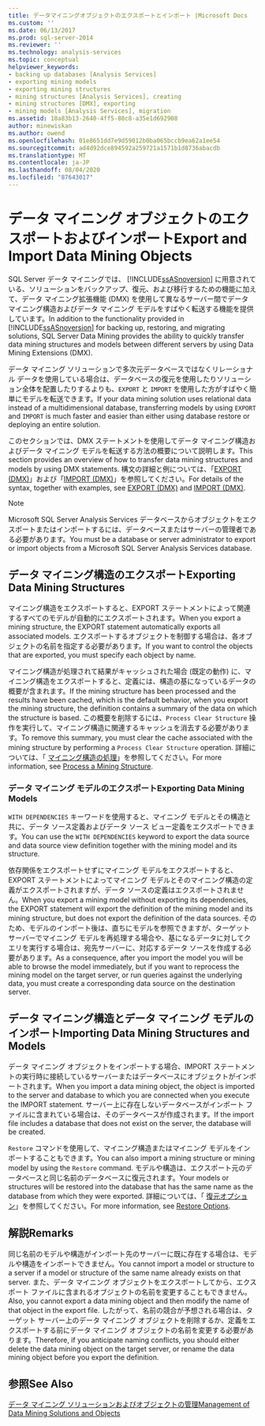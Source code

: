 ```yaml
---
title: データマイニングオブジェクトのエクスポートとインポート |Microsoft Docs
ms.custom: ''
ms.date: 06/13/2017
ms.prod: sql-server-2014
ms.reviewer: ''
ms.technology: analysis-services
ms.topic: conceptual
helpviewer_keywords:
- backing up databases [Analysis Services]
- exporting mining models
- exporting mining structures
- mining structures [Analysis Services], creating
- mining structures [DMX], exporting
- mining models [Analysis Services], migration
ms.assetid: 10a83b13-2640-4ff5-80c8-a35e1d692908
author: minewiskan
ms.author: owend
ms.openlocfilehash: 01e8651dd7e9d59012b0ba065bccb9ea62a1ee54
ms.sourcegitcommit: ad4d92dce894592a259721a1571b1d8736abacdb
ms.translationtype: MT
ms.contentlocale: ja-JP
ms.lasthandoff: 08/04/2020
ms.locfileid: "87643017"
---
```

# <a name="export-and-import-data-mining-objects"></a><span data-ttu-id="112ab-102">データ マイニング オブジェクトのエクスポートおよびインポート</span><span class="sxs-lookup"><span data-stu-id="112ab-102">Export and Import Data Mining Objects</span></span>
  <span data-ttu-id="112ab-103">SQL Server データ マイニングでは、 [!INCLUDE[ssASnoversion](../../includes/ssasnoversion-md.md)] に用意されている、ソリューションをバックアップ、復元、および移行するための機能に加えて、データ マイニング拡張機能 (DMX) を使用して異なるサーバー間でデータ マイニング構造およびデータ マイニング モデルをすばやく転送する機能を提供しています。</span><span class="sxs-lookup"><span data-stu-id="112ab-103">In addition to the functionality provided in [!INCLUDE[ssASnoversion](../../includes/ssasnoversion-md.md)] for backing up, restoring, and migrating solutions, SQL Server Data Mining provides the ability to quickly transfer data mining structures and models between different servers by using Data Mining Extensions (DMX).</span></span>  
  
 <span data-ttu-id="112ab-104">データ マイニング ソリューションで多次元データベースではなくリレーショナル データを使用している場合は、データベースの復元を使用したりソリューション全体を配置したりするよりも、`EXPORT` と `IMPORT` を使用した方がすばやく簡単にモデルを転送できます。</span><span class="sxs-lookup"><span data-stu-id="112ab-104">If your data mining solution uses relational data instead of a multidimensional database, transferring models by using `EXPORT` and `IMPORT` is much faster and easier than either using database restore or deploying an entire solution.</span></span>  
  
 <span data-ttu-id="112ab-105">このセクションでは、DMX ステートメントを使用してデータ マイニング構造およびデータ マイニング モデルを転送する方法の概要について説明します。</span><span class="sxs-lookup"><span data-stu-id="112ab-105">This section provides an overview of how to transfer data mining structures and models by using DMX statements.</span></span> <span data-ttu-id="112ab-106">構文の詳細と例については、「[EXPORT (DMX)](/sql/dmx/export-dmx)」および「[IMPORT (DMX)](/sql/dmx/import-dmx)」を参照してください。</span><span class="sxs-lookup"><span data-stu-id="112ab-106">For details of the syntax, together with examples, see [EXPORT &#40;DMX&#41;](/sql/dmx/export-dmx) and [IMPORT &#40;DMX&#41;](/sql/dmx/import-dmx).</span></span>  
  
> [!NOTE]  
>  <span data-ttu-id="112ab-107">Microsoft SQL Server Analysis Services データベースからオブジェクトをエクスポートまたはインポートするには、データベースまたはサーバーの管理者である必要があります。</span><span class="sxs-lookup"><span data-stu-id="112ab-107">You must be a database or server administrator to export or import objects from a Microsoft SQL Server Analysis Services database.</span></span>  
  
## <a name="exporting-data-mining-structures"></a><span data-ttu-id="112ab-108">データ マイニング構造のエクスポート</span><span class="sxs-lookup"><span data-stu-id="112ab-108">Exporting Data Mining Structures</span></span>  
 <span data-ttu-id="112ab-109">マイニング構造をエクスポートすると、EXPORT ステートメントによって関連するすべてのモデルが自動的にエクスポートされます。</span><span class="sxs-lookup"><span data-stu-id="112ab-109">When you export a mining structure, the EXPORT statement automatically exports all associated models.</span></span> <span data-ttu-id="112ab-110">エクスポートするオブジェクトを制御する場合は、各オブジェクトの名前を指定する必要があります。</span><span class="sxs-lookup"><span data-stu-id="112ab-110">If you want to control the objects that are exported, you must specify each object by name.</span></span>  
  
 <span data-ttu-id="112ab-111">マイニング構造が処理されて結果がキャッシュされた場合 (既定の動作) に、マイニング構造をエクスポートすると、定義には、構造の基になっているデータの概要が含まれます。</span><span class="sxs-lookup"><span data-stu-id="112ab-111">If the mining structure has been processed and the results have been cached, which is the default behavior, when you export the mining structure, the definition contains a summary of the data on which the structure is based.</span></span> <span data-ttu-id="112ab-112">この概要を削除するには、`Process Clear Structure` 操作を実行して、マイニング構造に関連するキャッシュを消去する必要があります。</span><span class="sxs-lookup"><span data-stu-id="112ab-112">To remove this summary, you must clear the cache associated with the mining structure by performing a `Process Clear Structure` operation.</span></span> <span data-ttu-id="112ab-113">詳細については、「 [マイニング構造の処理](process-a-mining-structure.md)」を参照してください。</span><span class="sxs-lookup"><span data-stu-id="112ab-113">For more information, see [Process a Mining Structure](process-a-mining-structure.md).</span></span>  
  
### <a name="exporting-data-mining-models"></a><span data-ttu-id="112ab-114">データ マイニング モデルのエクスポート</span><span class="sxs-lookup"><span data-stu-id="112ab-114">Exporting Data Mining Models</span></span>  
 <span data-ttu-id="112ab-115">`WITH DEPENDENCIES` キーワードを使用すると、マイニング モデルとその構造と共に、データ ソース定義およびデータ ソース ビュー定義をエクスポートできます。</span><span class="sxs-lookup"><span data-stu-id="112ab-115">You can use the `WITH DEPENDENCIES` keyword to export the data source and data source view definition together with the mining model and its structure.</span></span>  
  
 <span data-ttu-id="112ab-116">依存関係をエクスポートせずにマイニング モデルをエクスポートすると、EXPORT ステートメントによってマイニング モデルとそのマイニング構造の定義がエクスポートされますが、データ ソースの定義はエクスポートされません。</span><span class="sxs-lookup"><span data-stu-id="112ab-116">When you export a mining model without exporting its dependencies, the EXPORT statement will export the definition of the mining model and its mining structure, but does not export the definition of the data sources.</span></span> <span data-ttu-id="112ab-117">そのため、モデルのインポート後は、直ちにモデルを参照できますが、ターゲット サーバーでマイニング モデルを再処理する場合や、基になるデータに対してクエリを実行する場合は、宛先サーバーに、対応するデータ ソースを作成する必要があります。</span><span class="sxs-lookup"><span data-stu-id="112ab-117">As a consequence, after you import the model you will be able to browse the model immediately, but if you want to reprocess the mining model on the target server, or run queries against the underlying data, you must create a corresponding data source on the destination server.</span></span>  
  
## <a name="importing-data-mining-structures-and-models"></a><span data-ttu-id="112ab-118">データ マイニング構造とデータ マイニング モデルのインポート</span><span class="sxs-lookup"><span data-stu-id="112ab-118">Importing Data Mining Structures and Models</span></span>  
 <span data-ttu-id="112ab-119">データ マイニング オブジェクトをインポートする場合、IMPORT ステートメントの実行時に接続しているサーバーまたはデータベースにオブジェクトがインポートされます。</span><span class="sxs-lookup"><span data-stu-id="112ab-119">When you import a data mining object, the object is imported to the server and database to which you are connected when you execute the IMPORT statement.</span></span> <span data-ttu-id="112ab-120">サーバー上に存在しないデータベースがインポート ファイルに含まれている場合は、そのデータベースが作成されます。</span><span class="sxs-lookup"><span data-stu-id="112ab-120">If the import file includes a database that does not exist on the server, the database will be created.</span></span>  
  
 <span data-ttu-id="112ab-121">`Restore` コマンドを使用して、マイニング構造またはマイニング モデルをインポートすることもできます。</span><span class="sxs-lookup"><span data-stu-id="112ab-121">You can also import a mining structure or mining model by using the `Restore` command.</span></span> <span data-ttu-id="112ab-122">モデルや構造は、エクスポート元のデータベースと同じ名前のデータベースに復元されます。</span><span class="sxs-lookup"><span data-stu-id="112ab-122">Your models or structures will be restored into the database that has the same name as the database from which they were exported.</span></span> <span data-ttu-id="112ab-123">詳細については、「 [復元オプション](../multidimensional-models/restore-options.md)」を参照してください。</span><span class="sxs-lookup"><span data-stu-id="112ab-123">For more information, see [Restore Options](../multidimensional-models/restore-options.md).</span></span>  
  
## <a name="remarks"></a><span data-ttu-id="112ab-124">解説</span><span class="sxs-lookup"><span data-stu-id="112ab-124">Remarks</span></span>  
 <span data-ttu-id="112ab-125">同じ名前のモデルや構造がインポート先のサーバーに既に存在する場合は、モデルや構造をインポートできません。</span><span class="sxs-lookup"><span data-stu-id="112ab-125">You cannot import a model or structure to a server if a model or structure of the same name already exists on that server.</span></span> <span data-ttu-id="112ab-126">また、データ マイニング オブジェクトをエクスポートしてから、エクスポート ファイルに含まれるオブジェクトの名前を変更することもできません。</span><span class="sxs-lookup"><span data-stu-id="112ab-126">Also, you cannot export a data mining object and then modify the name of that object in the export file.</span></span> <span data-ttu-id="112ab-127">したがって、名前の競合が予想される場合は、ターゲット サーバー上のデータ マイニング オブジェクトを削除するか、定義をエクスポートする前にデータ マイニング オブジェクトの名前を変更する必要があります。</span><span class="sxs-lookup"><span data-stu-id="112ab-127">Therefore, if you anticipate naming conflicts, you should either delete the data mining object on the target server, or rename the data mining object before you export the definition.</span></span>  
  
## <a name="see-also"></a><span data-ttu-id="112ab-128">参照</span><span class="sxs-lookup"><span data-stu-id="112ab-128">See Also</span></span>  
 [<span data-ttu-id="112ab-129">データ マイニング ソリューションおよびオブジェクトの管理</span><span class="sxs-lookup"><span data-stu-id="112ab-129">Management of Data Mining Solutions and Objects</span></span>](management-of-data-mining-solutions-and-objects.md)  
  
  
